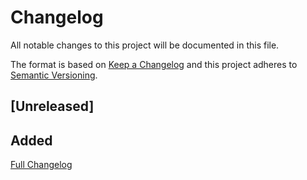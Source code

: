 <!-- markdownlint-disable MD024 -->
# Changelog

All notable changes to this project will be documented in this file.

The format is based on [Keep a Changelog](http://keepachangelog.com/en/1.0.0/) and this project adheres to [Semantic Versioning](http://semver.org).

## [Unreleased]

## Added

[Full Changelog](https://github.com/huynle/OGPT.nvim/compare/19e3f193c38dcc9be56eff71716b7ac2b582f49b...v0.1.0-alpha)
